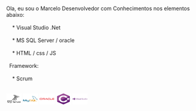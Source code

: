 <br>Ola, eu sou o Marcelo Desenvolvedor com Conhecimentos nos elementos abaixo:</br>
<br>&nbsp;&nbsp;&nbsp;&nbsp;* Visual Studio .Net</br>
<br>&nbsp;&nbsp;&nbsp;&nbsp;* MS SQL Server / oracle</br>
<br>&nbsp;&nbsp;&nbsp;&nbsp;* HTML / css / JS</br>
<br>&nbsp;&nbsp;Framework:<br>
<br>&nbsp;&nbsp;&nbsp;&nbsp;* Scrum</br>
<div style="display: inline_block"><br>
  <img align="center" alt="Cel-Csharp" height="30" width="40" src="https://raw.githubusercontent.com/Marcelowwww/Marcelowwww/master/.github/icons/microsoftsqlserver/microsoftsqlserver-plain-wordmark.svg">
  <img align="center" alt="Cel-Csharp" height="30" width="40" src="https://raw.githubusercontent.com/Marcelowwww/Marcelowwww/master/.github/icons/mysql/mysql-original-wordmark.svg">
  <img align="center" alt="Cel-Csharp" height="30" width="40" src="https://raw.githubusercontent.com/Marcelowwww/Marcelowwww/master/.github/icons/oracle/oracle-original.svg">
  <img align="center" alt="Cel-Csharp" height="30" width="40" src="https://raw.githubusercontent.com/Marcelowwww/Marcelowwww/master/.github/icons/csharp/csharp-original.svg">
  <img align="center" alt="Cel-Csharp" height="30" width="40" src="https://raw.githubusercontent.com/Marcelowwww/Marcelowwww/master/.github/icons/visualstudio/visualstudio-plain-wordmark.svg">
</div>
